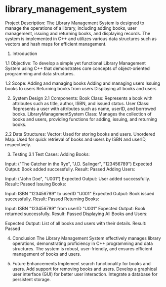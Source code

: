 # library_management_system
Project Description:
The Library Management System is designed to manage the operations of a library, including adding books, user management, issuing and returning books, and displaying records. The system is implemented in C++ and utilizes various data structures such as vectors and hash maps for efficient management.


1. Introduction

1.1 Objective:
To develop a simple yet functional Library Management System using C++ that demonstrates core concepts of object-oriented programming and data structures.

1.2 Scope:
Adding and managing books
Adding and managing users
Issuing books to users
Returning books from users
Displaying all books and users


2. System Design
2.1 Components:
Book Class: Represents a book with attributes such as title, author, ISBN, and issued status.
User Class: Represents a user with attributes such as name, userID, and borrowed books.
LibraryManagementSystem Class: Manages the collection of books and users, providing functions for adding, issuing, and returning books.

2.2 Data Structures:
Vector: Used for storing books and users.
Unordered Map: Used for quick retrieval of books and users by ISBN and userID, respectively.


3. Testing
3.1 Test Cases:
Adding Books:

Input: ("The Catcher in the Rye", "J.D. Salinger", "123456789")
Expected Output: Book added successfully.
Result: Passed
Adding Users:

Input: ("John Doe", "U001")
Expected Output: User added successfully.
Result: Passed
Issuing Books:

Input: ISBN "123456789" to userID "U001"
Expected Output: Book issued successfully.
Result: Passed
Returning Books:

Input: ISBN "123456789" from userID "U001"
Expected Output: Book returned successfully.
Result: Passed
Displaying All Books and Users:

Expected Output: List of all books and users with their details.
Result: Passed


4. Conclusion
The Library Management System effectively manages library operations, demonstrating proficiency in C++ programming and data structures. The system is robust, user-friendly, and ensures efficient management of books and users.


6. Future Enhancements
Implement search functionality for books and users.
Add support for removing books and users.
Develop a graphical user interface (GUI) for better user interaction.
Integrate a database for persistent storage.



